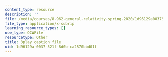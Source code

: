 ```yaml
---
content_type: resource
description: ''
file: /media/courses/8-962-general-relativity-spring-2020/1d96129a0037521f8d0bca2870bbd01f_uNWqE3LS1E.vtt
file_type: application/x-subrip
learning_resource_types: []
ocw_type: OCWFile
resourcetype: Other
title: 3play caption file
uid: 1d96129a-0037-521f-8d0b-ca2870bbd01f
---
```

